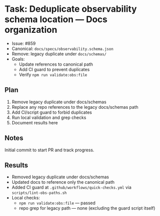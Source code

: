 # Task: Deduplicate observability schema location — Docs organization

- Issue: #859
- Canonical: `docs/specs/observability.schema.json`
- Remove: legacy duplicate under `docs/schemas/`
- Goals:
  - Update references to canonical path
  - Add CI guard to prevent duplicates
  - Verify `npm run validate:obs:file`

## Plan

1. Remove legacy duplicate under docs/schemas
2. Replace any repo references to the legacy docs/schemas path
3. Add CI/script guard to forbid duplicates
4. Run local validation and grep checks
5. Document results here

## Notes

Initial commit to start PR and track progress.

## Results

- Removed legacy duplicate under docs/schemas
- Updated docs to reference only the canonical path
- Added CI guard at `.github/workflows/quick-checks.yml` via `scripts/lint-obs-paths.sh`
- Local checks:
  - `npm run validate:obs:file` — passed
  - repo grep for legacy path — none (excluding the guard script itself)
